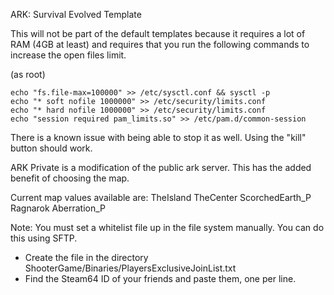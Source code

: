 ARK: Survival Evolved Template

This will not be part of the default templates because it requires a lot of RAM (4GB at least) and requires that you run the following commands to increase the open files limit.

(as root)
```
echo "fs.file-max=100000" >> /etc/sysctl.conf && sysctl -p
echo "* soft nofile 1000000" >> /etc/security/limits.conf
echo "* hard nofile 1000000" >> /etc/security/limits.conf
echo "session required pam_limits.so" >> /etc/pam.d/common-session
```
There is a known issue with being able to stop it as well. Using the "kill" button should work.

ARK Private is a modification of the public ark server. This has the added benefit of choosing the map.

Current map values available are:
TheIsland
TheCenter
ScorchedEarth_P 
Ragnarok 
Aberration_P 

Note: You must set a whitelist file up in the file system manually. You can do this using SFTP. 
* Create the file in the directory ShooterGame/Binaries/<platform>PlayersExclusiveJoinList.txt
* Find the Steam64 ID of your friends and paste them, one per line.
